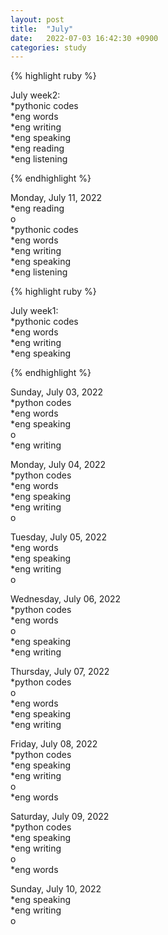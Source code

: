 ```yaml
---
layout: post
title:  "July"
date:   2022-07-03 16:42:30 +0900
categories: study
---
```





{% highlight ruby %}


July week2:  
*pythonic codes  
*eng words  
*eng writing  
*eng speaking  
*eng reading  
*eng listening      

{% endhighlight %}  


Monday, July 11, 2022     
*eng reading  
o  
*pythonic codes  
*eng words  
*eng writing  
*eng speaking  
*eng listening      
  






{% highlight ruby %}


July week1:  
*pythonic codes  
*eng words  
*eng writing  
*eng speaking    

{% endhighlight %}


Sunday, July 03, 2022     
*python codes  
*eng words  
*eng speaking      
o  
*eng writing  


Monday, July 04, 2022     
*python codes  
*eng words  
*eng speaking        
*eng writing  
o


Tuesday, July 05, 2022     
*eng words  
*eng speaking        
*eng writing  
o  


Wednesday, July 06, 2022     
*python codes  
*eng words  
o  
*eng speaking        
*eng writing  


Thursday, July 07, 2022     
*python codes  
o  
*eng words  
*eng speaking        
*eng writing  


Friday, July 08, 2022     
*python codes  
*eng speaking        
*eng writing  
o  
*eng words  


Saturday, July 09, 2022     
*python codes  
*eng speaking        
*eng writing  
o  
*eng words  


Sunday, July 10, 2022  
*eng speaking  
*eng writing  
o  






